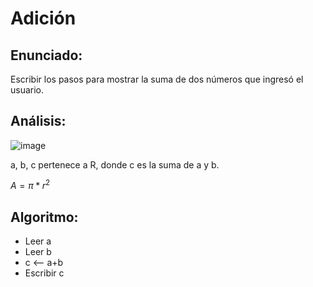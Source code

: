 # Adición

## Enunciado:
Escribir los pasos para mostrar la suma de dos números que ingresó el usuario.

## Análisis:
  
  ![image](https://lh3.googleusercontent.com/bwCU11mMaKejZ25DpMilFnyImHe6rkq9vxHBWNclXqPC7WyFLXJcCYF2ojSdvrTzBFmB_6QV=s0 "Proceso.png")
  
  a, b, c pertenece a R, donde c es la suma de a y b.
  
   $A = \pi*r^{2}$ 
  
## Algoritmo:
  - Leer a
  - Leer b
  - c <-- a+b
  - Escribir c
